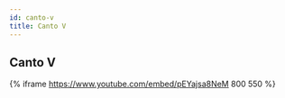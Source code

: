 ```yaml
---
id: canto-v
title: Canto V
---
```


## Canto V

{% iframe https://www.youtube.com/embed/pEYajsa8NeM 800 550 %}
